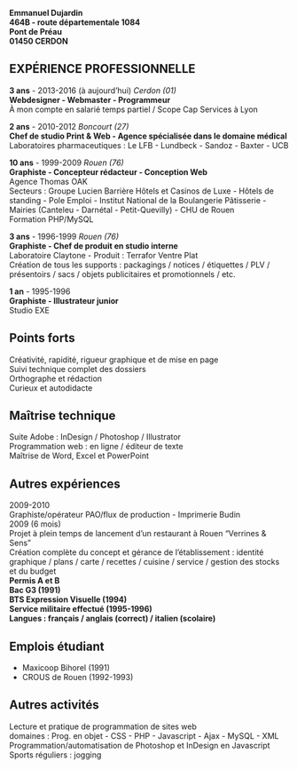**Emmanuel Dujardin**  
**464B \- route départementale 1084**  
**Pont de Préau**  
**01450 CERDON**

## **EXPÉRIENCE PROFESSIONNELLE**

**3 ans** \- 2013-2016 (à aujourd’hui) *Cerdon (01)*  
**Webdesigner \- Webmaster \- Programmeur**  
À mon compte en salarié temps partiel / Scope Cap Services à Lyon

**2 ans** \- 2010-2012 *Boncourt (27)*  
**Chef de studio Print & Web \- Agence spécialisée dans le domaine médical**  
Laboratoires pharmaceutiques : Le LFB \- Lundbeck \- Sandoz \- Baxter \- UCB

**10 ans** \- 1999-2009 *Rouen (76)*  
**Graphiste \- Concepteur rédacteur \- Conception Web**  
Agence Thomas OAK  
Secteurs : Groupe Lucien Barrière Hôtels et Casinos de Luxe \- Hôtels de standing \- Pole Emploi \- Institut National de la Boulangerie Pâtisserie \- Mairies (Canteleu \- Darnétal \- Petit-Quevilly) \- CHU de Rouen  
Formation PHP/MySQL

**3 ans** \- 1996-1999 *Rouen (76)*  
**Graphiste \- Chef de produit en studio interne**  
Laboratoire Claytone \- Produit : Terrafor Ventre Plat  
Création de tous les supports : packagings / notices / étiquettes / PLV / présentoirs / sacs / objets publicitaires et promotionnels / etc.

**1 an** \- 1995-1996  
**Graphiste \- Illustrateur junior**  
Studio EXE

## **Points forts**

Créativité, rapidité, rigueur graphique et de mise en page  
Suivi technique complet des dossiers  
Orthographe et rédaction  
Curieux et autodidacte

## **Maîtrise technique**

Suite Adobe : InDesign / Photoshop / Illustrator  
Programmation web : en ligne / éditeur de texte  
Maîtrise de Word, Excel et PowerPoint

## **Autres expériences**

2009-2010  
	Graphiste/opérateur PAO/flux de production \- Imprimerie Budin  
2009 (6 mois)  
Projet à plein temps de lancement d’un restaurant à Rouen “Verrines & Sens”  
Création complète du concept et gérance de l’établissement : identité graphique / plans / carte / recettes / cuisine / service / gestion des stocks et du budget  
**Permis A et B**  
**Bac G3 (1991)**  
**BTS Expression Visuelle (1994)**  
**Service militaire effectué (1995-1996)**  
**Langues : français / anglais (correct) / italien (scolaire)**

## **Emplois étudiant**

* Maxicoop Bihorel (1991)  
* CROUS de Rouen (1992-1993)

## **Autres activités**

Lecture et pratique de programmation de sites web  
domaines : Prog. en objet \- CSS \- PHP \- Javascript \- Ajax \- MySQL \- XML  
Programmation/automatisation de Photoshop et InDesign en Javascript  
Sports réguliers : jogging